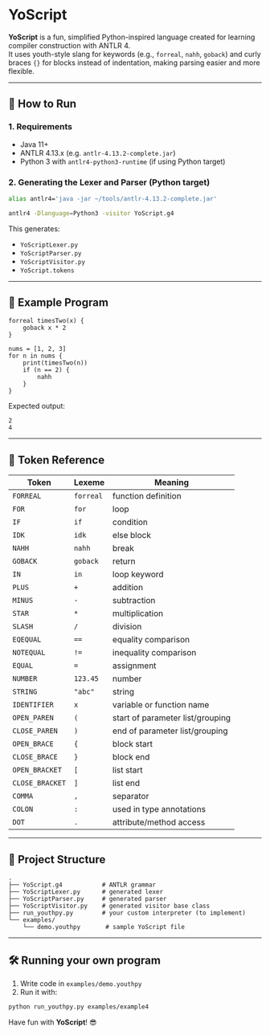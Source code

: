 # YoScript

**YoScript** is a fun, simplified Python-inspired language created for learning compiler construction with ANTLR 4.  
It uses youth-style slang for keywords (e.g., `forreal`, `nahh`, `goback`) and curly braces `{}` for blocks instead of indentation, making parsing easier and more flexible.

---

## 🚀 How to Run

### 1. Requirements
- Java 11+
- ANTLR 4.13.x (e.g. `antlr-4.13.2-complete.jar`)
- Python 3 with `antlr4-python3-runtime` (if using Python target)

### 2. Generating the Lexer and Parser (Python target)
```bash
alias antlr4='java -jar ~/tools/antlr-4.13.2-complete.jar'

antlr4 -Dlanguage=Python3 -visitor YoScript.g4
```

This generates:
- `YoScriptLexer.py`
- `YoScriptParser.py`
- `YoScriptVisitor.py`
- `YoScript.tokens`

---

## 🧪 Example Program

```youthpy
forreal timesTwo(x) {
    goback x * 2
}

nums = [1, 2, 3]
for n in nums {
    print(timesTwo(n))
    if (n == 2) {
        nahh
    }
}
```

Expected output:
```
2
4
```

---

## 📜 Token Reference

| Token        | Lexeme     | Meaning                 |
|--------------|------------|--------------------------|
| `FORREAL`    | `forreal`  | function definition      |
| `FOR`        | `for`      | loop                     |
| `IF`         | `if`       | condition                |
| `IDK`        | `idk`      | else block               |
| `NAHH`       | `nahh`     | break                    |
| `GOBACK`     | `goback`   | return                   |
| `IN`         | `in`       | loop keyword             |
| `PLUS`       | `+`        | addition                 |
| `MINUS`      | `-`        | subtraction              |
| `STAR`       | `*`        | multiplication           |
| `SLASH`      | `/`        | division                 |
| `EQEQUAL`    | `==`       | equality comparison      |
| `NOTEQUAL`   | `!=`       | inequality comparison    |
| `EQUAL`      | `=`        | assignment               |
| `NUMBER`     | `123.45`   | number                   |
| `STRING`     | `"abc"`    | string                   |
| `IDENTIFIER`  | `x`        | variable or function name        |
| `OPEN_PAREN`  | `(`        | start of parameter list/grouping |
| `CLOSE_PAREN` | `)`        | end of parameter list/grouping   |
| `OPEN_BRACE`  | `{`        | block start                      |
| `CLOSE_BRACE` | `}`        | block end                        |
| `OPEN_BRACKET`| `[`        | list start                       |
| `CLOSE_BRACKET`| `]`       | list end                         |
| `COMMA`       | `,`        | separator                        |
| `COLON`       | `:`        | used in type annotations         |
| `DOT`         | `.`        | attribute/method access          |

---

## 📁 Project Structure

```
.
├── YoScript.g4           # ANTLR grammar
├── YoScriptLexer.py      # generated lexer
├── YoScriptParser.py     # generated parser
├── YoScriptVisitor.py    # generated visitor base class
├── run_youthpy.py        # your custom interpreter (to implement)
└── examples/
    └── demo.youthpy       # sample YoScript file
```

---

## 🛠️ Running your own program

1. Write code in `examples/demo.youthpy`
2. Run it with:
```bash
python run_youthpy.py examples/example4
```

Have fun with **YoScript**! 😎